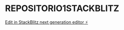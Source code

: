 # REPOSITORIO1STACKBLITZ

[Edit in StackBlitz next generation editor ⚡️](https://stackblitz.com/~/github.com/albertoomaldonadoo/REPOSITORIO1STACKBLITZ)